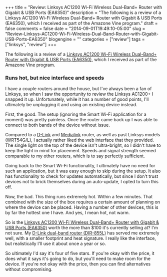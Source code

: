 +++
title = "Review: Linksys AC1200 Wi-Fi Wireless Dual-Band+ Router with Gigabit & USB Ports (EA6350)"
description = "The following is a review of a Linksys AC1200 Wi-Fi Wireless Dual-Band+ Router with Gigabit & USB Ports (EA6350), which I received as part of the Amazone Vine program."
draft = false
comments = false
date = "2014-09-01T19:49:10-05:00"
slug = "Review-Linksys-AC1200-Wi-Fi-Wireless-Dual-Band-Router-with-Gigabit-USB-Ports-EA6350"
blogengine = ""
categories = ["review"]
tags = ["linksys", "review"]
+++

<div class="note"><p>The following is a review of a <a href="http://www.amazon.com/dp/B00JZWQW4C?tag=strivinglifen-20" rel="external">Linksys AC1200 Wi-Fi Wireless Dual-Band+ Router with Gigabit &amp; USB Ports (EA6350)</a>, which I received as part of the Amazone Vine program.</p></div>

<h3>Runs hot, but nice interface and speeds</h3>

<p>I have a couple routers around the house, but I've always been a fan of Linksys, so when I saw the opportunity to review the Linksys AC1200+ I snapped it up. Unfortunately, while it has a number of good points, I'll ultimately be unplugging it and using an existing device instead.</p>

<p>First, the good. The setup (ignoring the Smart Wi-Fi application for a moment) was pretty painless. Once the router came back up I was able to connect to both bands of the device without issue.</p>

<p>Compared to a <a href="http://www.amazon.com/dp/B009V00K3W?tag=strivinglifen-20" rel="external">D-Link</a> and <a href="http://www.amazon.com/dp/B0044YU60M?tag=strivinglifen-20" rel="external">Medialink</a> router, as well as past Linksys models (WRT54G/L), I actually rather liked the web interface that they provided. The single light on the top of the device isn't ultra-bright, so I didn't have to keep the light in mind for placement. Speeds and signal strength seemed comparable to my other routers, which is to say perfectly sufficient.</p>

<p>Going back to the Smart Wi-Fi functionality, I ultimately have no need for such an application, but it was easy enough to skip during the setup. It also has functionality to check for updates automatically, but since I don't trust devices not to brick themselves during an auto-update, I opted to turn this off.</p>

<p>Now, the bad. This thing runs extremely hot. Within a few minutes. That combined with the size of the box requires a certain amount of planning on where the device can be placed. Having a number of other devices, this is by far the hottest one I have. And yes, I mean hot, not warm.</p>

<p>So is the <a href="http://www.amazon.com/dp/B00JZWQW4C?tag=strivinglifen-20" rel="external">Linksys AC1200 Wi-Fi Wireless Dual-Band+ Router with Gigabit &amp; USB Ports (EA6350)</a> worth the more than $100 it's currently selling at? I'm not sure. My <a href="http://www.amazon.com/dp/B009V00K3W?tag=strivinglifen-20" rel="external">D-Link dual-band router (DIR-855L)</a> has served me extremely well, with a smaller footprint and heat signature. I really like the interface, but realistically I'll use it about once a year or so.</p>

<p>So ultimately I'd say it's four of five stars. If you're okay with the price, it does what it says it's going to do, but you'll need to make room for the device. If you're not okay with the price, then you can find alternatives without compromising.</p>
